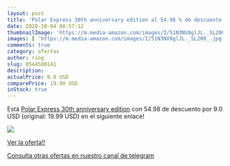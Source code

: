 ```yaml
---
layout: post
title: 'Polar Express 30th anniversary edition al 54.98 % de descuento'
date: 2020-10-04 08:57:12
thumbnailImage: 'https://m.media-amazon.com/images/I/51N3NV8glJL._SL200_.jpg'
images: [ 'https://m.media-amazon.com/images/I/51N3NV8glJL._SL200_.jpg' ]
comments: true
category: ofertas
author: ring
slug: 0544580141
description:
actualPrice: 9.0 USD
comparePrice: 19.99 USD
inStock: true
---
```


Está [Polar Express 30th anniversary edition](https://www.amazon.com/dp/0544580141/?tag=redken08-20) con 54.98 de descuento por 9.0 USD (original: 19.99 USD) en el siguiente enlace!

[![](https://m.media-amazon.com/images/I/51N3NV8glJL._SL200_.jpg)](https://www.amazon.com/dp/0544580141/?tag=redken08-20)

[Ver la oferta!!](https://www.amazon.com/dp/0544580141/?tag=redken08-20)

[Consulta otras ofertas en nuestro canal de telegram](https://t.me/s/ofertas25)
